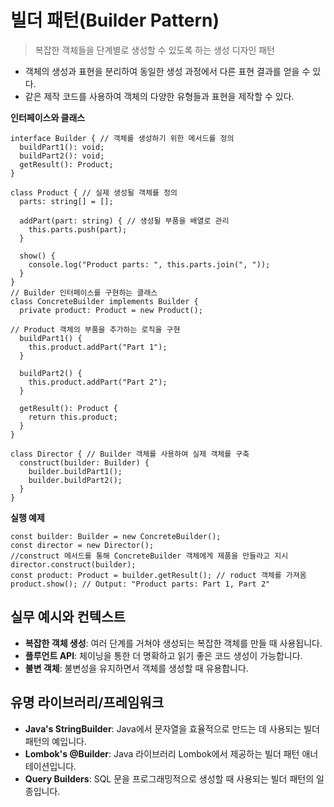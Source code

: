 # 빌더 패턴(Builder Pattern)

> 복잡한 객체들을 단계별로 생성할 수 있도록 하는 생성 디자인 패턴

- 객체의 생성과 표현을 분리하여 동일한 생성 과정에서 다른 표현 결과를 얻을 수 있다.
- 같은 제작 코드를 사용하여 객체의 다양한 유형들과 표현을 제작할 수 있다.



**인터페이스와 클래스**

```tsx
interface Builder { // 객체를 생성하기 위한 메서드를 정의
  buildPart1(): void;
  buildPart2(): void;
  getResult(): Product;
}

class Product { // 실제 생성될 객체를 정의
  parts: string[] = [];

  addPart(part: string) { // 생성될 부품을 배열로 관리
    this.parts.push(part);
  }

  show() {
    console.log("Product parts: ", this.parts.join(", "));
  }
}
// Builder 인터페이스를 구현하는 클래스
class ConcreteBuilder implements Builder { 
  private product: Product = new Product();

// Product 객체의 부품을 추가하는 로직을 구현
  buildPart1() {
    this.product.addPart("Part 1");
  }

  buildPart2() {
    this.product.addPart("Part 2");
  }

  getResult(): Product {
    return this.product;
  }
}

class Director { // Builder 객체를 사용하여 실제 객체를 구축
  construct(builder: Builder) {
    builder.buildPart1();
    builder.buildPart2();
  }
}
```

**실행 예제**

```tsx
const builder: Builder = new ConcreteBuilder();
const director = new Director();
//construct 메서드를 통해 ConcreteBuilder 객체에게 제품을 만들라고 지시
director.construct(builder);
const product: Product = builder.getResult(); // roduct 객체를 가져옴
product.show(); // Output: "Product parts: Part 1, Part 2"
```

## **실무 예시와 컨텍스트**

- **복잡한 객체 생성**: 여러 단계를 거쳐야 생성되는 복잡한 객체를 만들 때 사용됩니다.
- **플루언트 API**: 체이닝을 통한 더 명확하고 읽기 좋은 코드 생성이 가능합니다.
- **불변 객체**: 불변성을 유지하면서 객체를 생성할 때 유용합니다.

## **유명 라이브러리/프레임워크**

- **Java's StringBuilder**: Java에서 문자열을 효율적으로 만드는 데 사용되는 빌더 패턴의 예입니다.
- **Lombok's @Builder**: Java 라이브러리 Lombok에서 제공하는 빌더 패턴 애너테이션입니다.
- **Query Builders**: SQL 문을 프로그래밍적으로 생성할 때 사용되는 빌더 패턴의 일종입니다.
